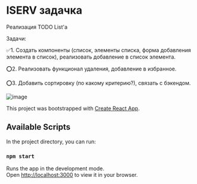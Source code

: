 # ISERV задачка
Реализация TODO List'a

Задачи:

✅1. Создать компоненты (список, элементы списка, форма добавления элемента в список), реализовать добавление в список элемента.

⭕2. Реализовать функционал удаления, добавление в избранное.

⭕3. Добавить сортировку (по какому критерию?), связать с бэкендом.

![image](https://github.com/force278/todo_list/assets/60031519/9f3dbbb3-4bfe-4ace-9fc6-886ce9784f45)


This project was bootstrapped with [Create React App](https://github.com/facebook/create-react-app).

## Available Scripts

In the project directory, you can run:

### `npm start`

Runs the app in the development mode.\
Open [http://localhost:3000](http://localhost:3000) to view it in your browser.
